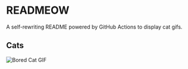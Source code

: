 # READMEOW

A self-rewriting README powered by GitHub Actions to display cat gifs.

## Cats

![Bored Cat GIF](https://media3.giphy.com/media/mlvseq9yvZhba/200.gif?cid=9acd02daau082tf94zzflbn5whwg2us3e949zgm04mio9h7w&ep=v1_gifs_search&rid=200.gif&ct=g)
